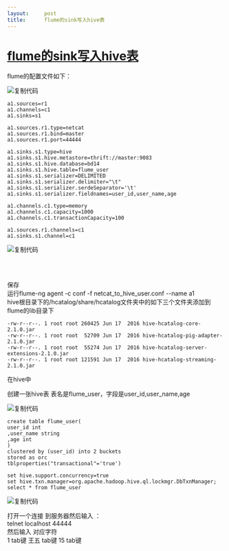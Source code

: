```yaml
---
layout:     post
title:      flume的sink写入hive表
---
```

<div id="article_content" class="article_content clearfix csdn-tracking-statistics" data-pid="blog" data-mod="popu_307" data-dsm="post">
								            <link rel="stylesheet" href="https://csdnimg.cn/release/phoenix/template/css/ck_htmledit_views-f76675cdea.css">
						<div class="htmledit_views" id="content_views">
                <h1><a href="https://www.cnblogs.com/zuizui1204/p/7800226.html" rel="nofollow" id="cb_post_title_url">flume的sink写入hive表</a></h1>

<p>flume的配置文件如下：</p>

<p><a><img alt="复制代码" class="has" src="https://common.cnblogs.com/images/copycode.gif"></a></p>

<pre>
<code class="language-html hljs">a1.sources=r1
a1.channels=c1
a1.sinks=s1

a1.sources.r1.type=netcat
a1.sources.r1.bind=master
a1.sources.r1.port=44444

a1.sinks.s1.type=hive
a1.sinks.s1.hive.metastore=thrift://master:9083
a1.sinks.s1.hive.database=bd14
a1.sinks.s1.hive.table=flume_user
a1.sinks.s1.serializer=DELIMITED
a1.sinks.s1.serializer.delimiter="\t"
a1.sinks.s1.serializer.serdeSeparator='\t'
a1.sinks.s1.serializer.fieldnames=user_id,user_name,age

a1.channels.c1.type=memory
a1.channels.c1.capacity=1000
a1.channels.c1.transactionCapacity=100

a1.sources.r1.channels=c1
a1.sinks.s1.channel=c1</code></pre>

<p><a><img alt="复制代码" class="has" src="https://common.cnblogs.com/images/copycode.gif"></a></p>

<p> </p>

<p><br>
保存<br>
运行flume-ng agent -c conf -f netcat_to_hive_user.conf --name a1<br>
hive根目录下的/hcatalog/share/hcatalog文件夹中的如下三个文件夹添加到flume的lib目录下</p>

<pre>
<code class="language-html hljs">-rw-r--r--. 1 root root 260425 Jun 17  2016 hive-hcatalog-core-2.1.0.jar
-rw-r--r--. 1 root root  52709 Jun 17  2016 hive-hcatalog-pig-adapter-2.1.0.jar
-rw-r--r--. 1 root root  55274 Jun 17  2016 hive-hcatalog-server-extensions-2.1.0.jar
-rw-r--r--. 1 root root 121591 Jun 17  2016 hive-hcatalog-streaming-2.1.0.jar</code></pre>

<p>在hive中</p>

<p>创建一张hive表 表名是flume_user，字段是user_id,user_name,age</p>

<p><a><img alt="复制代码" class="has" src="https://common.cnblogs.com/images/copycode.gif"></a></p>

<pre>
<code class="language-html hljs">create table flume_user(
user_id int
,user_name string
,age int
)
clustered by (user_id) into 2 buckets
stored as orc
tblproperties("transactional"='true')

set hive.support.concurrency=true
set hive.txn.manager=org.apache.hadoop.hive.ql.lockmgr.DbTxnManager;
select * from flume_user</code></pre>

<p><a><img alt="复制代码" class="has" src="https://common.cnblogs.com/images/copycode.gif"></a></p>

<p>打开一个连接 到服务器然后输入 ：<br>
telnet localhost 44444 <br>
然后输入 对应字符<br>
1 tab键 王五 tab键 15 tab键</p>            </div>
                </div>